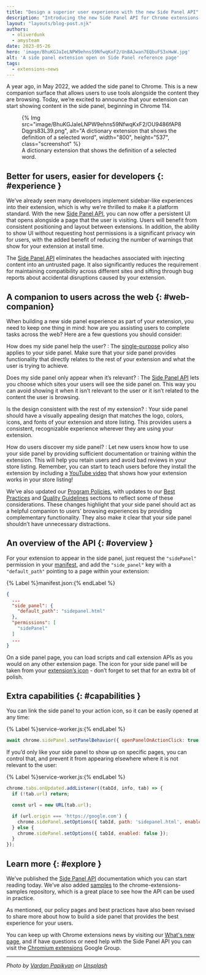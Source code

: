 ```yaml
---
title: "Design a superior user experience with the new Side Panel API"
description: "Introducing the new Side Panel API for Chrome extensions."  
layout: "layouts/blog-post.njk"
authors:
  - oliverdunk
  - amysteam
date: 2023-05-26
hero: 'image/BhuKGJaIeLNPW9ehns59NfwqKxF2/UnBAJwan7EQbuFS3xHwW.jpg'
alt: 'A side panel extension open on Side Panel reference page'
tags:
  - extensions-news
---
```


A year ago, in May 2022, we added the side panel to Chrome. This is a new companion surface that allows users to use tools alongside the content they are browsing. Today, we’re excited to announce that your extension can start showing content in the side panel, beginning in Chrome 114.

<figure>
  {% Img src="image/BhuKGJaIeLNPW9ehns59NfwqKxF2/OU9486fAP8Dqgrs83L39.png", alt="A dictionary extension that shows the definition of a selected word", width="800", height="537", class="screenshot" %}
  <figcaption>
  A dictionary extension that shows the definition of a selected word.
  </figcaption>
</figure>

## Better for users, easier for developers {: #experience }

We’ve already seen many developers implement sidebar-like experiences into their extension, which is
why we're thrilled to make it a platform standard. With the new [Side Panel API][api-sidepanel], you
can now offer a persistent UI that opens alongside a page that the user is visiting. Users will
benefit from consistent positioning and layout between extensions. In addition, the ability to show
UI without requesting host permissions is a significant privacy win for users, with the added
benefit of reducing the number of warnings that show for your extension at install time.

The [Side Panel API][api-sidepanel] eliminates the headaches associated with injecting content into
an untrusted page. It also significantly reduces the requirement for maintaining compatibility
across different sites and sifting through bug reports about accidental disruptions caused by your
extension.

## A companion to users across the web {: #web-companion}

When building a new side panel experience as part of your extension, you need to keep one thing in
mind: how are you assisting users to complete tasks across the web? Here are a few questions you
should consider:

How does my side panel help the user?
: The [single-purpose][policy-single-purpose] policy also applies to your side panel. Make sure that your side panel provides functionality that directly relates to the rest of your extension and what the user is trying to achieve.

Does my side panel only appear when it’s relevant?
: The [Side Panel API][sp-by-site] lets you choose which sites your users will see the side panel on. This way you can avoid showing it when it isn’t relevant to the user or it isn’t related to the content the user is browsing.

Is the design consistent with the rest of my extension?
: Your side panel should have a visually appealing design that matches the logo, colors, icons, and fonts of your extension and store listing. This provides users a consistent, recognizable experience wherever they are using your extension.

How do users discover my side panel?
: Let new users know how to use your side panel by providing sufficient documentation or training within the extension. This will help you retain users and avoid bad reviews in your store listing. Remember, you can start to teach users before they install the extension by including a [YouTube video][cws-graphics] that shows how your extension works in your store listing!

We’ve also updated our [Program Policies][cws-policies], with updates to our [Best Practices][cws-best-practices] and [Quality Guidelines][cws-quality] sections to reflect some of these considerations. These changes highlight that your side panel should act as a helpful companion to users' browsing experiences by providing complementary functionality. They also make it clear that your side panel shouldn’t have unnecessary distractions.

## An overview of the API {: #overview }

For your extension to appear in the side panel, just request the `"sidePanel"` permission in your [manifest][doc-manifest], and add the `"side_panel"` key with a `"default_path"` pointing to a page within your extension:

{% Label %}manifest.json:{% endLabel %}

```json
{
  ...
  "side_panel": {
    "default_path": "sidepanel.html"
  },
  "permissions": [
    "sidePanel"
  ]
  ...
}
```

On a side panel page, you can load scripts and call extension APIs as you would on any other extension page. The icon for your side panel will be taken from your [extension’s icon][manifest-icon] - don’t forget to set that for an extra bit of polish.

## Extra capabilities {: #capabilities }

You can link the side panel to your action icon, so it can be easily opened at any time:

{% Label %}service-worker.js:{% endLabel %}

```js
await chrome.sidePanel.setPanelBehavior({ openPanelOnActionClick: true });
```

If you’d only like your side panel to show up on specific pages, you can control that, and prevent
it from appearing elsewhere where it is not relevant to the user:

{% Label %}service-worker.js:{% endLabel %}

```js
chrome.tabs.onUpdated.addListener((tabId, info, tab) => {
  if (!tab.url) return;

  const url = new URL(tab.url);

  if (url.origin === 'https://google.com') {
    chrome.sidePanel.setOptions({ tabId, path: 'sidepanel.html', enabled: true });
  } else {
    chrome.sidePanel.setOptions({ tabId, enabled: false });
  }
});
```

## Learn more {: #explore }

We’ve published the [Side Panel API][api-sidepanel] documentation which you can start reading today. We’ve also added [samples][gh-sidepanel-samples] to the chrome-extensions-samples repository, which is a great place to see how the API can be used in practice.

As mentioned, our policy pages and best practices have also been revised to share more about how to build a side panel that provides the best experience for your users.

You can keep up with Chrome extensions news by visiting our [What's new page][whats-new], and if have questions or need help with the Side Panel API you can visit the [Chromium extensions][chromium-groups] Google Group.

---

_Photo by [Vardan Papikyan][unsplash-vardan] on [Unsplash][unsplash]_
  
[api-sidepanel]: /docs/extensions/reference/sidepanel
[chromium-groups]: https://groups.google.com/a/chromium.org/g/chromium-extensions
[cws-best-practices]: /docs/webstore/program-policies/best-practices/
[cws-graphics]: /docs/webstore/cws-dashboard-listing/#graphic-assets
[cws-policies]: /docs/webstore/program-policies/
[cws-quality]: /docs/webstore/program-policies/quality-guidelines/
[doc-manifest]: /docs/extensions/mv3/manifest/
[gh-sidepanel-dictionary]: https://github.com/GoogleChrome/chrome-extensions-samples/tree/main/functional-samples/sample.sidepanel-dictionary
[gh-sidepanel-samples]: https://github.com/GoogleChrome/chrome-extensions-samples/tree/main/functional-samples/
[manifest-icon]: /docs/extensions/mv3/manifest/icons/
[policy-single-purpose]: /docs/extensions/mv3/single_purpose/
[sp-by-site]: https://developer.chrome.com/docs/extensions/reference/sidePanel/#by-site
[unsplash-vardan]: https://unsplash.com/@timberfoster?utm_source=unsplash&utm_medium=referral&utm_content=creditCopyText
[unsplash]: https://unsplash.com/photos/lSegRSDBMLw?utm_source=unsplash&utm_medium=referral&utm_content=creditCopyText
[whats-new]: /docs/extensions/whatsnew/



